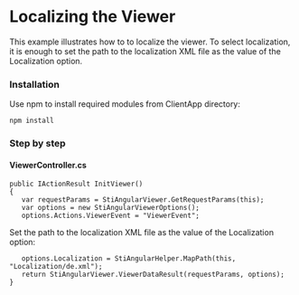 # Localizing the Viewer

This example illustrates how to to localize the viewer. To select localization, it is enough to set the path to the localization XML file as the value of the Localization option.

### Installation 
Use npm to install required modules from ClientApp directory:

    npm install

### Step by step
  
#### ViewerController.cs
   
    public IActionResult InitViewer()
    {
       var requestParams = StiAngularViewer.GetRequestParams(this);
       var options = new StiAngularViewerOptions();
       options.Actions.ViewerEvent = "ViewerEvent";
       
Set the path to the localization XML file as the value of the Localization option:
       
       options.Localization = StiAngularHelper.MapPath(this, "Localization/de.xml");
       return StiAngularViewer.ViewerDataResult(requestParams, options);
    }
